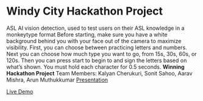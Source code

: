 # Windy City Hackathon Project

ASL AI vision detection, used to test users on their ASL knowledge in a monkeytype format
Before starting, make sure you have a white background behind you with your face out of the camera to maximize visibility. First, you can choose between practicing letters and numbers. Next you can choose how much type you want to go, from 15s, 30s, 60s, or 120s. Then you can press start to begin to and sign the letters based on what’s shown. You must hold each character for 0.5 seconds.
**Winning Hackathon Project**
Team Members: Kalyan Cherukuri, Sonit Sahoo, Aarav Mishra, Arun Muthukkumar
[Presentation](https://docs.google.com/presentation/d/1vLZBUljoAC716nZZUsT34PBk9kOwex-9rbnVxJ0Ri6s/edit?usp=sharing)

[Live Demo](https://vracton.github.io/asltype/lesson.html)
